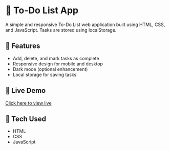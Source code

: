 # 📝 To-Do List App

A simple and responsive To-Do List web application built using HTML, CSS, and JavaScript. Tasks are stored using localStorage.

## 🌟 Features
- Add, delete, and mark tasks as complete
- Responsive design for mobile and desktop
- Dark mode (optional enhancement)
- Local storage for saving tasks

## 🚀 Live Demo
[Click here to view live](https://TanviA24.github.io/TODO-list/)

## 📁 Tech Used
- HTML
- CSS
- JavaScript
